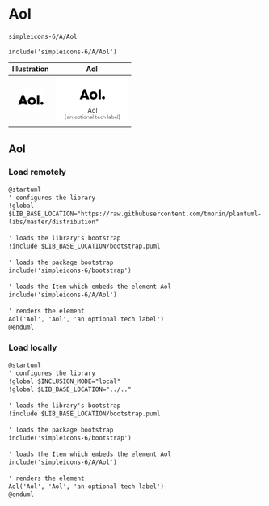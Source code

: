 # Aol


```text
simpleicons-6/A/Aol
```

```text
include('simpleicons-6/A/Aol')
```



| Illustration | Aol |
| :---: | :---: |
| ![illustration for Illustration](../../simpleicons-6/A/Aol.png) | ![illustration for Aol](../../simpleicons-6/A/Aol.Local.png) |




## Aol

### Load remotely
```plantuml
@startuml
' configures the library
!global $LIB_BASE_LOCATION="https://raw.githubusercontent.com/tmorin/plantuml-libs/master/distribution"

' loads the library's bootstrap
!include $LIB_BASE_LOCATION/bootstrap.puml

' loads the package bootstrap
include('simpleicons-6/bootstrap')

' loads the Item which embeds the element Aol
include('simpleicons-6/A/Aol')

' renders the element
Aol('Aol', 'Aol', 'an optional tech label')
@enduml
```

### Load locally
```plantuml
@startuml
' configures the library
!global $INCLUSION_MODE="local"
!global $LIB_BASE_LOCATION="../.."

' loads the library's bootstrap
!include $LIB_BASE_LOCATION/bootstrap.puml

' loads the package bootstrap
include('simpleicons-6/bootstrap')

' loads the Item which embeds the element Aol
include('simpleicons-6/A/Aol')

' renders the element
Aol('Aol', 'Aol', 'an optional tech label')
@enduml
```


